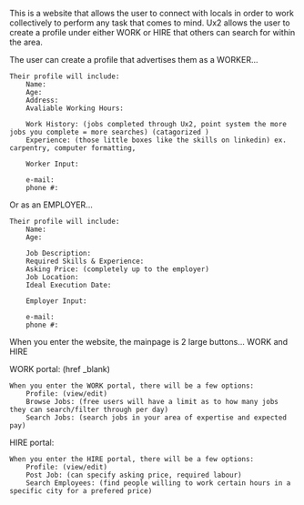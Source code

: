 This is a website that allows the user to connect with locals in order to work collectively to perform any task that comes to mind. 
Ux2 allows the user to create a profile under either WORK or HIRE that others can search for within the area.

The user can create a profile that advertises them as a WORKER...

	Their profile will include:
		Name:
		Age:
		Address:
		Avaliable Working Hours:

		Work History: (jobs completed through Ux2, point system the more jobs you complete = more searches) (catagorized )
		Experience: (those little boxes like the skills on linkedin) ex. carpentry, computer formatting,

		Worker Input:

		e-mail:
		phone #:

Or as an EMPLOYER...

	Their profile will include:
		Name:
		Age:
	
		Job Description:
		Required Skills & Experience:
		Asking Price: (completely up to the employer)
		Job Location:
		Ideal Execution Date:

		Employer Input:

		e-mail:
		phone #:

When you enter the website, the mainpage is 2 large buttons... WORK and HIRE

WORK portal: (href _blank)

	When you enter the WORK portal, there will be a few options:
		Profile: (view/edit)
		Browse Jobs: (free users will have a limit as to how many jobs they can search/filter through per day)
		Search Jobs: (search jobs in your area of expertise and expected pay)

HIRE portal:

	When you enter the HIRE portal, there will be a few options:
		Profile: (view/edit)
		Post Job: (can specify asking price, required labour)
		Search Employees: (find people willing to work certain hours in a specific city for a prefered price)









